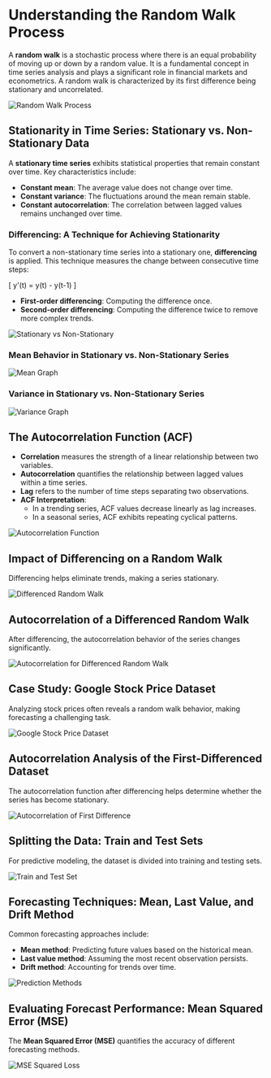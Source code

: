 # Understanding the Random Walk Process

A **random walk** is a stochastic process where there is an equal probability of moving up or down by a random value. It is a fundamental concept in time series analysis and plays a significant role in financial markets and econometrics. A random walk is characterized by its first difference being stationary and uncorrelated.

![Random Walk Process](ts1.png)

## Stationarity in Time Series: Stationary vs. Non-Stationary Data
A **stationary time series** exhibits statistical properties that remain constant over time. Key characteristics include:
- **Constant mean**: The average value does not change over time.
- **Constant variance**: The fluctuations around the mean remain stable.
- **Constant autocorrelation**: The correlation between lagged values remains unchanged over time.

### Differencing: A Technique for Achieving Stationarity
To convert a non-stationary time series into a stationary one, **differencing** is applied. This technique measures the change between consecutive time steps:

\[ y'(t) = y(t) - y(t-1) \]

- **First-order differencing**: Computing the difference once.
- **Second-order differencing**: Computing the difference twice to remove more complex trends.

![Stationary vs Non-Stationary](ts2.png)

### Mean Behavior in Stationary vs. Non-Stationary Series
![Mean Graph](ts3.png)

### Variance in Stationary vs. Non-Stationary Series
![Variance Graph](ts4.png)

## The Autocorrelation Function (ACF)
- **Correlation** measures the strength of a linear relationship between two variables.
- **Autocorrelation** quantifies the relationship between lagged values within a time series.
- **Lag** refers to the number of time steps separating two observations.
- **ACF Interpretation**:
  - In a trending series, ACF values decrease linearly as lag increases.
  - In a seasonal series, ACF exhibits repeating cyclical patterns.

![Autocorrelation Function](ts5.png)

## Impact of Differencing on a Random Walk
Differencing helps eliminate trends, making a series stationary.

![Differenced Random Walk](ts6.png)

## Autocorrelation of a Differenced Random Walk
After differencing, the autocorrelation behavior of the series changes significantly.

![Autocorrelation for Differenced Random Walk](ts7.png)

## Case Study: Google Stock Price Dataset
Analyzing stock prices often reveals a random walk behavior, making forecasting a challenging task.

![Google Stock Price Dataset](ts8.png)

## Autocorrelation Analysis of the First-Differenced Dataset
The autocorrelation function after differencing helps determine whether the series has become stationary.

![Autocorrelation of First Difference](ts9.png)

## Splitting the Data: Train and Test Sets
For predictive modeling, the dataset is divided into training and testing sets.

![Train and Test Set](ts10.png)

## Forecasting Techniques: Mean, Last Value, and Drift Method
Common forecasting approaches include:
- **Mean method**: Predicting future values based on the historical mean.
- **Last value method**: Assuming the most recent observation persists.
- **Drift method**: Accounting for trends over time.

![Prediction Methods](ts14.png)

## Evaluating Forecast Performance: Mean Squared Error (MSE)
The **Mean Squared Error (MSE)** quantifies the accuracy of different forecasting methods.

![MSE Squared Loss](ts15.png)
